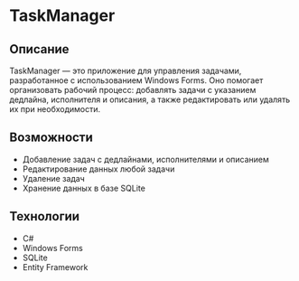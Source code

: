 # TaskManager

## Описание
TaskManager — это приложение для управления задачами, разработанное с использованием Windows Forms. Оно помогает организовать рабочий процесс: добавлять задачи с указанием дедлайна, исполнителя и описания, а также редактировать или удалять их при необходимости.

## Возможности
- Добавление задач с дедлайнами, исполнителями и описанием
- Редактирование данных любой задачи
- Удаление задач
- Xранение данных в базе SQLite
## Технологии 
- C#
- Windows Forms
- SQLite
- Entity Framework
